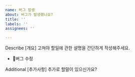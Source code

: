 ```yaml
---
name: 버그 발생
about: 버그가 발생했나요?
title: ''
labels: ''
assignees: ''

---
```


Describe
[개요] 고쳐야 할일에 관한 설명을 간단하게 작성해주세요.
- 버그 수정

Additional
[추가사항] 추가로 할말이 있으신가요?
